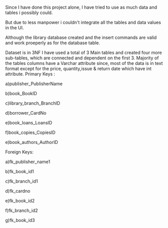 Since I have done this project alone, I have tried to use as much data and tables i possibly could.

But due to less manpower i couldn't integrate all the tables and data values in the UI.

Although the library database created and the insert commands are valid and work proeperly as for the database table.


Dataset is in 3NF
I have used a total of 3 Main tables and created four more sub-tables, which are connected and dependent on the first 3.
Majority of the tables columns have a Varchar attribute since, most of the data is in text format except for the price, quantity,issue & return date which have int attribute.
Primary Keys :

a)publisher_PublisherName

b)book_BookID

c)library_branch_BranchID 

d)borrower_CardNo 

e)book_loans_LoansID 

f)book_copies_CopiesID 

e)book_authors_AuthorID 

Foreign Keys:

a)fk_publisher_name1 

b)fk_book_id1 

c)fk_branch_id1 

d)fk_cardno 

e)fk_book_id2 

f)fk_branch_id2 

g)fk_book_id3 


